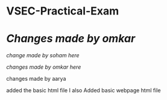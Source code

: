 # VSEC-Practical-Exam


*Changes made by omkar*
=======

*change made by soham here*

 *changes made by omkar here*

changes made by aarya

added the basic html file
I also Added basic webpage html file



